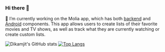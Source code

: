### Hi there 👋
🔭 I’m currently working on the Molia app, which has both [backend](https://github.com/dikamjit-borah/Molia-Backend) and [Android](https://github.com/dikamjit-borah/Molia-Android) components. This app allows users to create lists of their favorite movies and TV shows, as well as track what they are currently watching or create custom lists.

![Dikamjit's GitHub stats](https://github-readme-stats.vercel.app/api?username=dikamjit-borah&show_icons=true&theme=radical)
[![Top Langs](https://github-readme-stats.vercel.app/api/top-langs/?username=dikamjit-borah&layout=pie)](https://github.com/dikamjit-borah/github-readme-stats)

<!--
**dikamjit-borah/dikamjit-borah** is a ✨ _special_ ✨ repository because its `README.md` (this file) appears on your GitHub profile.

Here are some ideas to get you started:


- 🌱 I’m currently learning ...
- 👯 I’m looking to collaborate on ...
- 🤔 I’m looking for help with ...
- 💬 Ask me about ...
- 📫 How to reach me: ...
- 😄 Pronouns: ...
- ⚡ Fun fact: ...
-->
